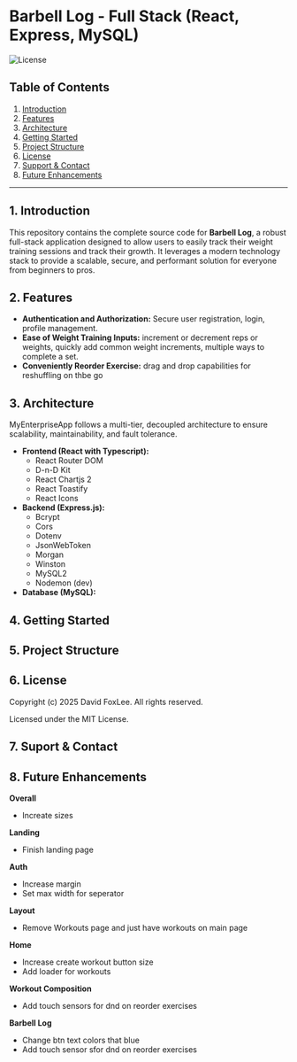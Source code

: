 # Barbell Log - Full Stack (React, Express, MySQL)

![License](https://img.shields.io/badge/license-MIT-blue)

## Table of Contents

1. [Introduction](#1-introduction)
2. [Features](#2-features)
3. [Architecture](#3-architecture)
4. [Getting Started](#4-getting-started)
5. [Project Structure](#5-project-structure)
6. [License](#6-license)
7. [Support & Contact](#7-support--contact)
8. [Future Enhancements](#8-future-enhancements)

---

## 1. Introduction

This repository contains the complete source code for **Barbell Log**, a robust full-stack application designed to allow users to easily track their weight training sessions and track their growth. It leverages a modern technology stack to provide a scalable, secure, and performant solution for everyone from beginners to pros.

## 2. Features

-  **Authentication and Authorization:** Secure user registration, login, profile management.
-  **Ease of Weight Training Inputs:** increment or decrement reps or weights, quickly add common weight increments, multiple ways to complete a set.
-  **Conveniently Reorder Exercise:** drag and drop capabilities for reshuffling on thbe go

## 3. Architecture

MyEnterpriseApp follows a multi-tier, decoupled architecture to ensure scalability, maintainability, and fault tolerance.

-  **Frontend (React with Typescript):**
   -  React Router DOM
   -  D-n-D Kit
   -  React Chartjs 2
   -  React Toastify
   -  React Icons
-  **Backend (Express.js):**
   -  Bcrypt
   -  Cors
   -  Dotenv
   -  JsonWebToken
   -  Morgan
   -  Winston
   -  MySQL2
   -  Nodemon (dev)
-  **Database (MySQL):**

## 4. Getting Started

## 5. Project Structure

## 6. License

Copyright (c) 2025 David FoxLee. All rights reserved.

Licensed under the MIT License.

## 7. Suport & Contact

## 8. Future Enhancements

**Overall**
- Increate sizes

**Landing**
- Finish landing page

**Auth**
- Increase margin
- Set max width for seperator

**Layout**
- Remove Workouts page and just have workouts on main page

**Home**
- Increase create workout button size
- Add loader for workouts

**Workout Composition**
- Add touch sensors for dnd on reorder exercises

**Barbell Log**
- Change btn text colors that blue
- Add touch sensor sfor dnd on reorder exercises